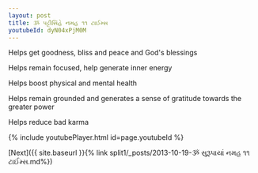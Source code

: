 ```yaml
---
layout: post
title: ૐ પટ્ટીસિંહે નમહ ૧૧ ટાઈમ્સ
youtubeId: dyN04xPjM0M
---
```

 
 
Helps get goodness, bliss and peace and God's blessings
 
Helps remain focused, help generate inner energy 
 
Helps boost physical and mental health 
 
Helps remain grounded and generates a sense of gratitude towards the greater power 
 
Helps reduce bad karma
 
 
 
 


{% include youtubePlayer.html id=page.youtubeId %}
 
[Next]({{ site.baseurl }}{% link  split1/_posts/2013-10-19-ૐ સુરૂપાયાં નમહ ૧૧ ટાઈમ્સ.md%})
 
